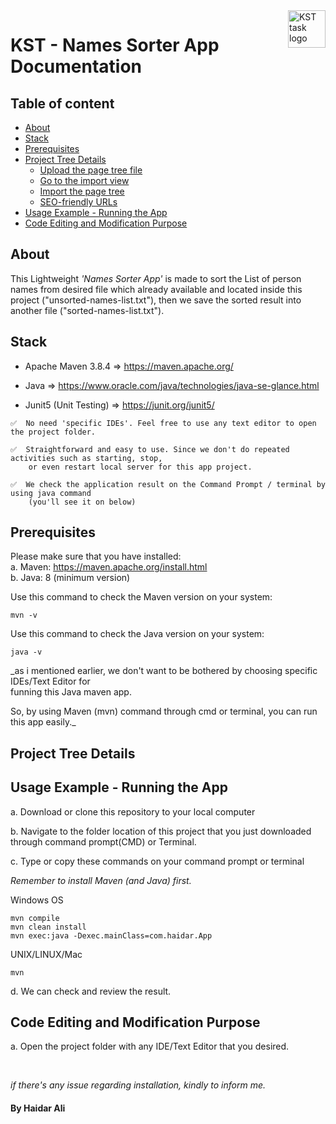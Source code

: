 <a href="https://github.com/haidargit/KST-SortingThousandNames-Haidar_Ali">
    <img src="https://www.kst.co.id/images/kst-logo-100x100.png" alt="KST task logo" title="KST" align="right" height="60" />
</a>

# KST - Names Sorter App Documentation

## Table of content

- [About](#about)
- [Stack](#stack)
- [Prerequisites](#prerequisites)
- [Project Tree Details](#project-tree-details)
    - [Upload the page tree file](#upload-the-page-tree-file)
    - [Go to the import view](#go-to-the-import-view)
    - [Import the page tree](#import-the-page-tree)
    - [SEO-friendly URLs](#seo-friendly-urls)
- [Usage Example - Running the App](#usage-example---running-the-app)
- [Code Editing and Modification Purpose](#code-editing-and-modification-purpose)

## About
This Lightweight _'Names Sorter App'_ is made to sort the List of person names from desired file which already available and located inside this project
("unsorted-names-list.txt"), then we save the sorted result into another file ("sorted-names-list.txt").

## Stack
- Apache Maven 3.8.4    => https://maven.apache.org/

- Java          => https://www.oracle.com/java/technologies/java-se-glance.html

- Junit5 (Unit Testing) => https://junit.org/junit5/

```
✅  No need 'specific IDEs'. Feel free to use any text editor to open the project folder. 

✅  Straightforward and easy to use. Since we don't do repeated activities such as starting, stop,  
    or even restart local server for this app project.  

✅  We check the application result on the Command Prompt / terminal by using java command  
    (you'll see it on below)
```

## Prerequisites
Please make sure that you have installed:  
a. Maven: https://maven.apache.org/install.html  
b. Java: 8 (minimum version)

Use this command to check the Maven version on your system:
```
mvn -v
```
Use this command to check the Java version on your system:
```
java -v
```
_as i mentioned earlier, we don't want to be bothered by choosing specific IDEs/Text Editor for   
funning this Java maven app.  

So, by using Maven (mvn) command through cmd or terminal, you can run this app easily._

## Project Tree Details


## Usage Example - Running the App
a. Download or clone this repository to your local computer

b. Navigate to the folder location of this project that you just downloaded through command prompt(CMD) or Terminal.

c. Type or copy these commands on your command prompt or terminal  

_Remember to install Maven (and Java) first._  

Windows OS  
```
mvn compile  
mvn clean install  
mvn exec:java -Dexec.mainClass=com.haidar.App  
```
UNIX/LINUX/Mac
```
mvn
```

d. We can check and review the result.  


## Code Editing and Modification Purpose
a. Open the project folder with any IDE/Text Editor that you desired.

<br />

_if there's any issue regarding installation, kindly to inform me._    
  
#### By Haidar Ali
